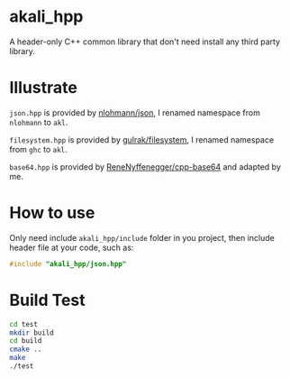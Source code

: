 # akali_hpp
A header-only C++ common library that don't need install any third party library.

# Illustrate
`json.hpp` is provided by [nlohmann/json](https://github.com/nlohmann/json), I renamed namespace from `nlohmann` to `akl`.

`filesystem.hpp` is provided by [gulrak/filesystem](https://github.com/gulrak/filesystem), I renamed namespace from `ghc` to `akl`.

`base64.hpp` is provided by [ReneNyffenegger/cpp-base64](https://github.com/ReneNyffenegger/cpp-base64) and adapted by me.



# How to use
Only need include `akali_hpp/include` folder in you project, then include header file at your code, such as:
	
```c++
#include "akali_hpp/json.hpp"
```


# Build Test

```bash
cd test
mkdir build
cd build
cmake ..
make
./test
```

